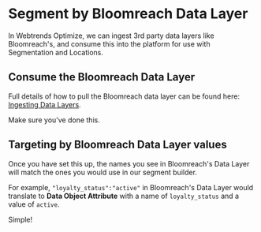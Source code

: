 # Segment by Bloomreach Data Layer

In Webtrends Optimize, we can ingest 3rd party data layers like Bloomreach's, and consume this into the platform for use with Segmentation and Locations. 

## Consume the Bloomreach Data Layer

Full details of how to pull the Bloomreach data layer can be found here:
[Ingesting Data Layers](/for-web/getting-started/tag-implementation/ingesting-datalayers/).

Make sure you've done this. 

## Targeting by Bloomreach Data Layer values 

Once you have set this up, the names you see in Bloomreach's Data Layer will match the ones you would use in our segment builder.

For example, `"loyalty_status":"active"` in Bloomreach's Data Layer would translate to **Data Object Attribute** with a name of `loyalty_status` and a value of `active`. 

Simple!